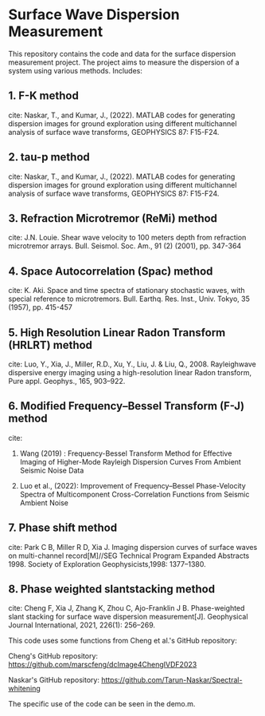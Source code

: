 # Surface Wave Dispersion Measurement

This repository contains the code and data for the surface dispersion measurement project. The project aims to measure the dispersion of a system using various methods. Includes:

## 1. F-K method

cite: Naskar, T., and Kumar, J., (2022). MATLAB codes for generating dispersion images for ground exploration using different multichannel analysis of surface wave transforms, GEOPHYSICS 87: F15-F24.


## 2. tau-p method
cite: Naskar, T., and Kumar, J., (2022). MATLAB codes for generating dispersion images for ground exploration using different multichannel analysis of surface wave transforms, GEOPHYSICS 87: F15-F24.


## 3. Refraction Microtremor (ReMi) method
cite: J.N. Louie. Shear wave velocity to 100 meters depth from refraction microtremor arrays. Bull. Seismol. Soc. Am., 91 (2) (2001), pp. 347-364

## 4. Space Autocorrelation (Spac) method
cite: K. Aki. Space and time spectra of stationary stochastic waves, with special reference to microtremors. Bull. Earthq. Res. Inst., Univ. Tokyo, 35 (1957), pp. 415-457

## 5. High Resolution Linear Radon Transform (HRLRT) method
cite: Luo, Y., Xia, J., Miller, R.D., Xu, Y., Liu, J. & Liu, Q., 2008. Rayleighwave dispersive energy imaging using a high-resolution linear Radon transform, Pure appl. Geophys., 165, 903–922.

## 6. Modified Frequency–Bessel Transform (F-J) method
cite:
 1. Wang (2019) : Frequency-Bessel Transform Method for Effective Imaging of Higher-Mode Rayleigh Dispersion Curves From Ambient Seismic Noise Data

2. Luo et al., (2022): Improvement of Frequency–Bessel Phase-Velocity Spectra of Multicomponent Cross-Correlation Functions from Seismic Ambient Noise

## 7. Phase shift method
cite: Park C B, Miller R D, Xia J. Imaging dispersion curves of surface waves on multi-channel record[M]//SEG Technical Program Expanded Abstracts 1998. Society of Exploration Geophysicists,1998: 1377–1380. 

## 8. Phase weighted slantstacking method
cite: Cheng F, Xia J, Zhang K, Zhou C, Ajo-Franklin J B. Phase-weighted slant stacking for surface wave dispersion measurement[J]. Geophysical Journal International, 2021, 226(1): 256–269. 


This code uses some functions from Cheng et al.'s GitHub repository:

Cheng's GitHub repository:
https://github.com/marscfeng/dcImage4ChengIVDF2023

Naskar's GitHub repository:
https://github.com/Tarun-Naskar/Spectral-whitening


The specific use of the code can be seen in the demo.m.
